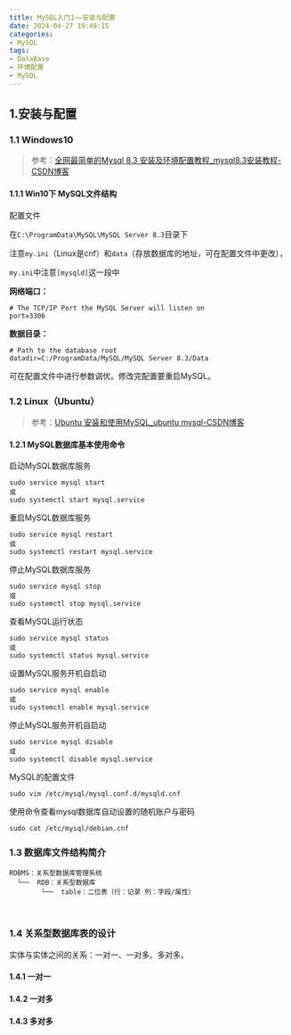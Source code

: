 ```yaml
---
title: MySQL入门1——安装与配置
date: 2024-04-27 19:49:15
categories:
- MySQL
tags:
- DataBase
- 环境配置
- MySQL
---
```


<meta name="referrer" content="no-referrer" />

<!-- toc -->

## 1.安装与配置

### 1.1 Windows10

> 参考：[全网最简单的Mysql 8.3 安装及环境配置教程_mysql8.3安装教程-CSDN博客](https://blog.csdn.net/qq_53153755/article/details/136964335)

#### 1.1.1 Win10下 MySQL文件结构

配置文件

在`C:\ProgramData\MySQL\MySQL Server 8.3`目录下

注意`my.ini`（Linux是cnf）和`data`（存放数据库的地址，可在配置文件中更改），

`my.ini`中注意`[mysqld]`这一段中

**网络端口：**

```
# The TCP/IP Port the MySQL Server will listen on
port=3306
```

**数据目录：**

```
# Path to the database root
datadir=C:/ProgramData/MySQL/MySQL Server 8.3/Data
```

可在配置文件中进行参数调优。修改完配置要重启MySQL。

### 1.2 Linux（Ubuntu）

> 参考：[Ubuntu 安装和使用MySQL_ubuntu mysql-CSDN博客](https://blog.csdn.net/hwx865/article/details/90287715)

#### 1.2.1 MySQL数据库基本使用命令

启动MySQL数据库服务

```
sudo service mysql start
或
sudo systemctl start mysql.service
```

重启MySQL数据库服务

```
sudo service mysql restart
或
sudo systemctl restart mysql.service
```

停止MySQL数据库服务

```
sudo service mysql stop
或
sudo systemctl stop mysql.service
```

查看MySQL运行状态

```
sudo service mysql status
或
sudo systemctl status mysql.service
```

设置MySQL服务开机自启动

```
sudo service mysql enable
或
sudo systemctl enable mysql.service
```

停止MySQL服务开机自启动

```
sudo service mysql disable
或
sudo systemctl disable mysql.service
```

MySQL的配置文件

```
sudo vim /etc/mysql/mysql.conf.d/mysqld.cnf
```

使用命令查看mysql数据库自动设置的随机账户与密码

```
sudo cat /etc/mysql/debian.cnf
```

### 1.3 数据库文件结构简介

```
RDBMS：关系型数据库管理系统
  └──  RDB：关系型数据库
        └──  table：二位表（行：记录 列：字段/属性）
```

​       

### 1.4 关系型数据库表的设计

实体与实体之间的关系：一对一、一对多、多对多。

#### 1.4.1 一对一

#### 1.4.2 一对多

#### 1.4.3 多对多



